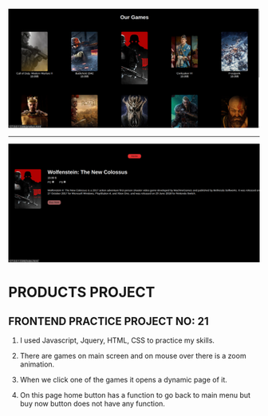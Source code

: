![example1](productsProject1.png)

<hr>

![example2](productsProject2.png)

# PRODUCTS PROJECT

## FRONTEND PRACTICE PROJECT NO: 21

1. I used Javascript, Jquery, HTML, CSS to practice my skills.

2. There are games on main screen and on mouse over there is a zoom animation.

3. When we click one of the games it opens a dynamic page of it.

4. On this page home button has a function to go back to main menu but buy now button does not have any function.
